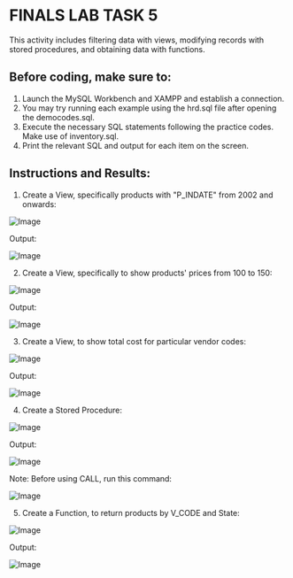 # FINALS LAB TASK 5
This activity includes filtering data with views, modifying records with stored procedures, and obtaining data with functions.

## Before coding, make sure to:
1.  Launch the MySQL Workbench and XAMPP and establish a connection. 
2.  You may try running each example using the hrd.sql file after opening the democodes.sql.
3.  Execute the necessary SQL statements following the practice codes.  Make use of inventory.sql.
4.  Print the relevant SQL and output for each item on the screen.

## Instructions and Results:

1. Create a View, specifically products with "P_INDATE" from 2002 and onwards:

![Image](https://github.com/user-attachments/assets/991e54d4-8529-43d9-a16f-ead38e50a2b4)

Output:

![Image](https://github.com/user-attachments/assets/e4aa5c9a-5a98-480f-998c-28e7c4c5ff59)

2. Create a View, specifically to show products' prices from 100 to 150:

![Image](https://github.com/user-attachments/assets/684be38e-ee5b-42f2-aa23-69a902300106)

Output:

![Image](https://github.com/user-attachments/assets/723743bd-0323-4eaa-97f1-a3a481b405bf)

3. Create a View, to show total cost for particular vendor codes:

![Image](https://github.com/user-attachments/assets/95772e76-2195-4130-a320-573f22d1c129)

Output:

![Image](https://github.com/user-attachments/assets/ca97c5d2-5bf2-49dc-af15-8be3b07fbe03)

4. Create a Stored Procedure:

![Image](https://github.com/user-attachments/assets/b2e86f8a-289b-429d-a653-ce0dd3d19c5d)

Output:

![Image](https://github.com/user-attachments/assets/cb4925ed-a8e1-4f7b-971c-add0b5b6512a)

Note: Before using CALL, run this command:

![Image](https://github.com/user-attachments/assets/eaefd50b-3091-4a56-825a-927cbde737da)

5. Create a Function, to return products by V_CODE and State:

![Image](https://github.com/user-attachments/assets/e52ae331-b404-43e1-9dec-1019850ccf76)

Output:

![Image](https://github.com/user-attachments/assets/366eb923-1acd-49e7-a331-e8a1325dadf0)
